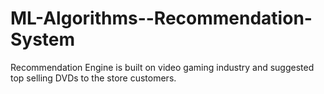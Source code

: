 # ML-Algorithms--Recommendation-System
Recommendation Engine is built on video gaming industry and suggested top selling DVDs to the store customers.
